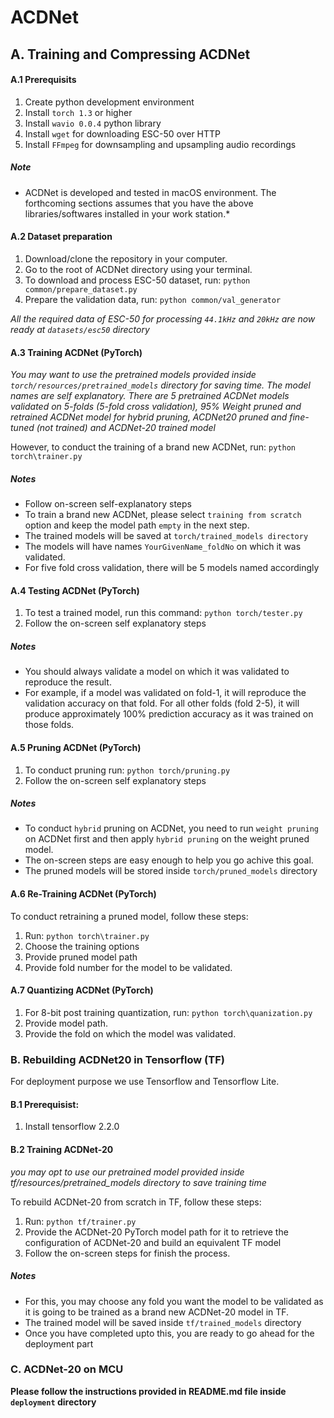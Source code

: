 # ACDNet

## A. Training and Compressing ACDNet

#### A.1 Prerequisits
1. Create python development environment
2. Install `torch 1.3` or higher
2. Install `wavio 0.0.4` python library
3. Install `wget` for downloading ESC-50 over HTTP
4. Install `FFmpeg` for downsampling and upsampling audio recordings

##### Note
* ACDNet is developed and tested in macOS environment. The forthcoming sections assumes that you have the above libraries/softwares installed in your work station.*

#### A.2 Dataset preparation
1. Download/clone the repository in your computer.
2. Go to the root of ACDNet directory using your terminal.
3. To download and process ESC-50 dataset, run: ```python common/prepare_dataset.py```
4. Prepare the validation data, run: ```python common/val_generator```

*All the required data of ESC-50 for processing `44.1kHz` and `20kHz` are now ready at `datasets/esc50` directory*

#### A.3 Training ACDNet (PyTorch)
*You may want to use the pretrained models provided inside `torch/resources/pretrained_models` directory for saving time. The model names are self explanatory. There are 5 pretrained ACDNet models validated on 5-folds (5-fold cross validation), 95% Weight pruned and retrained ACDNet model for hybrid pruning, ACDNet20 pruned and fine-tuned (not trained) and ACDNet-20 trained model*

However, to conduct the training of a brand new ACDNet, run: ```python torch\trainer.py```
##### Notes
* Follow on-screen self-explanatory steps
* To train a brand new ACDNet, please select `training from scratch` option and keep the model path `empty` in the next step. 
* The trained models will be saved at `torch/trained_models directory`
* The models will have names `YourGivenName_foldNo` on which it was validated. 
* For five fold cross validation, there will be 5 models named accordingly

#### A.4 Testing ACDNet (PyTorch)
1. To test a trained model, run this command: ```python torch/tester.py```
2. Follow the on-screen self explanatory steps

##### Notes
* You should always validate a model on which it was validated to reproduce the result. 
* For example, if a model was validated on fold-1, it will reproduce the validation accuracy on that fold. For all other folds (fold 2-5), it will produce approximately 100% prediction accuracy as it was trained on those folds.

#### A.5 Pruning ACDNet (PyTorch)
1. To conduct pruning run: ```python torch/pruning.py```
2. Follow the on-screen self explanatory steps

##### Notes
* To conduct `hybrid` pruning on ACDNet, you need to run `weight pruning` on ACDNet first and then apply `hybrid pruning` on the weight pruned model. 
* The on-screen steps are easy enough to help you go achive this goal.
* The pruned models will be stored inside `torch/pruned_models` directory

#### A.6 Re-Training ACDNet (PyTorch)
To conduct retraining a pruned model, follow these steps:
1. Run: ```python torch\trainer.py```
2. Choose the training options
3. Provide pruned model path
4. Provide fold number for the model to be validated.

#### A.7 Quantizing ACDNet (PyTorch)
1. For 8-bit post training quantization, run: ```python torch\quanization.py```
2. Provide model path.
3. Provide the fold on which the model was validated.


### B. Rebuilding ACDNet20 in Tensorflow (TF)
For deployment purpose we use Tensorflow and Tensorflow Lite.

#### B.1 Prerequisist:
1. Install tensorflow 2.2.0

#### B.2 Training ACDNet-20
*you may opt to use our pretrained model provided inside tf/resources/pretrained_models directory to save training time*

To rebuild ACDNet-20 from scratch in TF, follow these steps:
1. Run: ```python tf/trainer.py```
2. Provide the ACDNet-20 PyTorch model path for it to retrieve the configuration of ACDNet-20 and build an equivalent TF model
3. Follow the on-screen steps for finish the process.

##### Notes
* For this, you may choose any fold you want the model to be validated as it is going to be trained as a brand new ACDNet-20 model in TF.
* The trained model will be saved inside `tf/trained_models` directory
* Once you have completed upto this, you are ready to go ahead for the deployment part

### C. ACDNet-20 on MCU
**Please follow the instructions provided in README.md file inside `deployment` directory**

